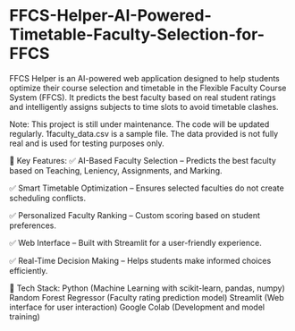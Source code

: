 # FFCS-Helper-AI-Powered-Timetable-Faculty-Selection-for-FFCS
 FFCS Helper is an AI-powered web application designed to help students optimize their course selection and timetable in the Flexible Faculty Course System (FFCS). It predicts the best faculty based on real student ratings and intelligently assigns subjects to time slots to avoid timetable clashes.

Note:
This project is still under maintenance. The code will be updated regularly.
1faculty_data.csv is a sample file. The data provided is not fully real and is used for testing purposes only.

🔹 Key Features:
✅ AI-Based Faculty Selection – Predicts the best faculty based on Teaching, Leniency, Assignments, and Marking.

✅ Smart Timetable Optimization – Ensures selected faculties do not create scheduling conflicts.

✅ Personalized Faculty Ranking – Custom scoring based on student preferences.

✅ Web Interface – Built with Streamlit for a user-friendly experience.

✅ Real-Time Decision Making – Helps students make informed choices efficiently.


🔧 Tech Stack:
Python (Machine Learning with scikit-learn, pandas, numpy)
Random Forest Regressor (Faculty rating prediction model)
Streamlit (Web interface for user interaction)
Google Colab (Development and model training)

